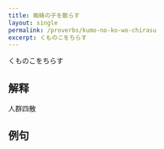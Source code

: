 ```yaml
---
title: 蜘蛛の子を散らす
layout: single
permalink: /proverbs/kumo-no-ko-wo-chirasu
excerpt: くものこをちらす
---
```


くものこをちらす

## 解释

人群四散

## 例句

